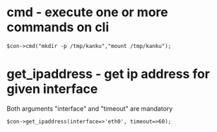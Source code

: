 # cmd - execute one or more commands on cli

    $con->cmd("mkdir -p /tmp/kanku","mount /tmp/kanku");

# get\_ipaddress - get ip address for given interface

Both arguments "interface" and "timeout" are mandatory

    $con->get_ipaddress(interface=>'eth0', timeout=>60);
